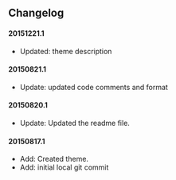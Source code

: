 ## Changelog

#### 20151221.1
* Updated: theme description

#### 20150821.1
* Update: updated code comments and format

#### 20150820.1
* Update: Updated the readme file.

#### 20150817.1
* Add: Created theme.
* Add: initial local git commit
